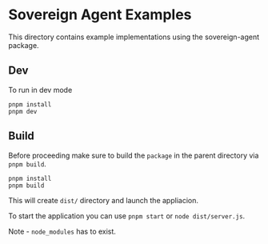 # Sovereign Agent Examples

This directory contains example implementations using the sovereign-agent package.


## Dev 

To run in dev mode

```
pnpm install
pnpm dev
```

## Build
Before proceeding make sure to build the `package` in the parent directory via `pnpm build`.

```
pnpm install
pnpm build
```

This will create `dist/` directory and launch the appliacion. 

To start the application you can use `pnpm start` or `node dist/server.js`. 

Note - `node_modules` has to exist.